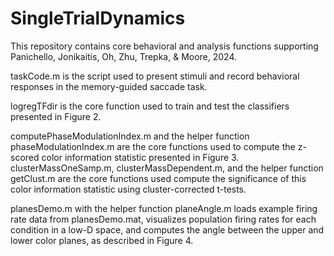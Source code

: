 # SingleTrialDynamics

This repository contains core behavioral and analysis functions supporting Panichello, Jonikaitis, Oh, Zhu, Trepka, & Moore, 2024.

taskCode.m is the script used to present stimuli and record behavioral responses in the memory-guided saccade task. 

logregTFdir is the core function used to train and test the classifiers presented in Figure 2.

computePhaseModulationIndex.m and the helper function phaseModulationIndex.m are the core functions used to compute the z-scored color information statistic presented in Figure 3. clusterMassOneSamp.m, clusterMassDependent.m, and the helper function getClust.m are the core functions used compute the significance of this color information statistic using cluster-corrected t-tests.

planesDemo.m with the helper function planeAngle.m loads example firing rate data from planesDemo.mat, visualizes population firing rates for each condition in a low-D space, and computes the angle between the upper and lower color planes, as described in Figure 4.
